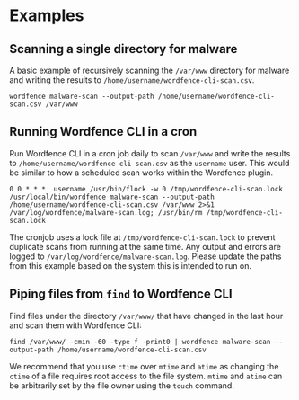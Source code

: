 # Examples

## Scanning a single directory for malware

A basic example of recursively scanning the `/var/www` directory for malware and writing the results to `/home/username/wordfence-cli-scan.csv`. 

	wordfence malware-scan --output-path /home/username/wordfence-cli-scan.csv /var/www

## Running Wordfence CLI in a cron

Run Wordfence CLI in a cron job daily to scan `/var/www` and write the results to `/home/username/wordfence-cli-scan.csv` as the `username` user. This would be similar to how a scheduled scan works within the Wordfence plugin.

	0 0 * * *  username /usr/bin/flock -w 0 /tmp/wordfence-cli-scan.lock /usr/local/bin/wordfence malware-scan --output-path /home/username/wordfence-cli-scan.csv /var/www 2>&1 /var/log/wordfence/malware-scan.log; /usr/bin/rm /tmp/wordfence-cli-scan.lock

The cronjob uses a lock file at `/tmp/wordfence-cli-scan.lock` to prevent duplicate scans from running at the same time. Any output and errors are logged to `/var/log/wordfence/malware-scan.log`. Please update the paths from this example based on the system this is intended to run on.

## Piping files from `find` to Wordfence CLI

Find files under the directory `/var/www/` that have changed in the last hour and scan them with Wordfence CLI:

	find /var/www/ -cmin -60 -type f -print0 | wordfence malware-scan --output-path /home/username/wordfence-cli-scan.csv

We recommend that you use `ctime` over `mtime` and `atime` as changing the `ctime` of a file requires root access to the file system. `mtime` and `atime` can be arbitrarily set by the file owner using the `touch` command.
